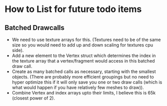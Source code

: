# How to List for future todo items

## Batched Drawcalls
- We need to use texture arrays for this. (Textures need to be of the same size so you would need to add up and down scaling for textures cpu side).
- Add a new element to the Vertex struct which determines the index in the texture array that a vertex/fragment would access in this batched draw call. 
- Create as many batched calls as necessary, starting with the smallest objects. (There are probably more efficient groupings but no need to hyper optimize this if it will only save you one or two draw calls (which is what would happen if you have relatively few meshes to draw)).
- Combine Vertex and index arrays upto their limits, I believe this is 65k (closest power of 2). 